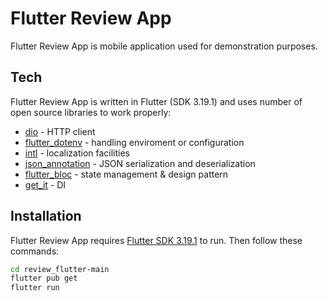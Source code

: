# Flutter Review App

Flutter Review App is mobile application used for demonstration purposes.

## Tech

Flutter Review App is written in Flutter (SDK 3.19.1) and uses number of open source libraries to work properly:

- [dio] - HTTP client
- [flutter_dotenv] - handling enviroment or configuration
- [intl] - localization facilities
- [json_annotation] - JSON serialization and deserialization
- [flutter_bloc] - state management & design pattern
- [get_it] - DI

## Installation

Flutter Review App requires [Flutter SDK 3.19.1](https://docs.flutter.dev/release/archive?tab=macos) to run. Then follow these commands:

```sh
cd review_flutter-main
flutter pub get
flutter run
```

[dio]: https://pub.dev/packages/dio
[flutter_dotenv]: https://pub.dev/packages/flutter_dotenv
[intl]: https://pub.dev/packages/intl
[json_annotation]: https://pub.dev/packages/json_annotation
[flutter_bloc]: https://pub.dev/packages/flutter_bloc
[get_it]: https://pub.dev/packages/get_it
